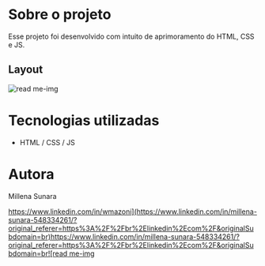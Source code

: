 # Sobre o projeto
Esse projeto foi desenvolvido com intuito de aprimoramento do HTML, CSS e JS. 

## Layout 
![read me-img]([https://github.com/millenasunara/Landing-Page-Pepsi/assets/148871283/21a0a1cd-d514-4312-9371-8bfc03c0319](https://github.com/millenasunara/Landing-Page-Mario-Bros/assets/148871283/f4a7a88a-d908-4f4f-bbca-356ea33e4f67)3)

# Tecnologias utilizadas
- HTML / CSS / JS
  
# Autora

Millena Sunara

[https://www.linkedin.com/in/wmazoni](https://www.linkedin.com/in/millena-sunara-548334261/?original_referer=https%3A%2F%2Fbr%2Elinkedin%2Ecom%2F&originalSubdomain=br)https://www.linkedin.com/in/millena-sunara-548334261/?original_referer=https%3A%2F%2Fbr%2Elinkedin%2Ecom%2F&originalSubdomain=br![read me-img](https://github.com/millenasunara/Landing-Page-Mario-Bros/assets/148871283/a1dcb267-4480-41ab-9427-3dc849f9ce8f)
